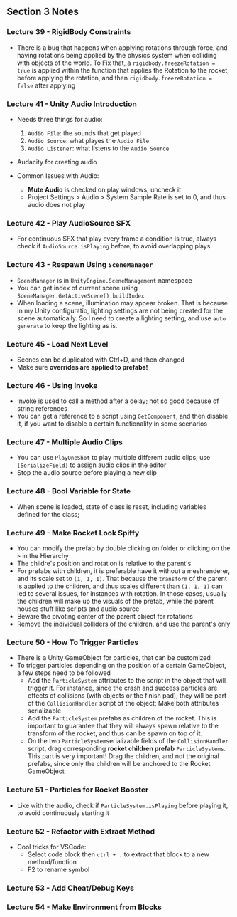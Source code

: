 ## Section 3 Notes

### Lecture 39 - RigidBody Constraints

- There is a bug that happens when applying rotations through force, and having rotations being applied by the physics system when colliding with objects of the world. To Fix that, a `rigidbody.freezeRotation = true` is applied within the function that applies the Rotation to the rocket, before applying the rotation, and then `rigidbody.freezeRotation = false` after applying

### Lecture 41 - Unity Audio Introduction

- Needs three things for audio:
    1. `Audio File`: the sounds that get played
    2. `Audio Source`: what playes the `Audio File`
    3. `Audio Listener`: what listens to the `Audio Source`

- Audacity for creating audio

- Common Issues with Audio:
    - **Mute Audio** is checked on  play windows, uncheck it
    - Project Settings > Audio > System Sample Rate is set to 0, and thus audio does not play

### Lecture 42 - Play AudioSource SFX

- For continuous SFX that play every frame a condition is true, always check if `AudioSource.isPlaying` before, to avoid overlapping plays

### Lecture 43 - Respawn Using `SceneManager`

- `SceneManager` is in `UnityEngine.SceneManagement` namespace
- You can get index of current scene using `SceneManager.GetActiveScene().buildIndex`
- When loading a scene, illumination may appear broken. That is because in my Unity configuratio, lighting settings are not being created for the scene automatically. So I need to create a lighting setting, and use `auto generate` to keep the lighting as is.

### Lecture 45 - Load Next Level

- Scenes can be duplicated with Ctrl+D, and then changed
- Make sure **overrides are applied to prefabs!**

### Lecture 46 - Using Invoke

- Invoke is used to call a method after a delay; not so good because of string references
- You can get a reference to a script using `GetComponent`, and then disable it, if you want
to disable a certain functionality in some scenarios

### Lecture 47 - Multiple Audio Clips

- You can use `PlayOneShot` to play multiple different audio clips; use `[SerializeField]` to assign audio clips in the editor
- Stop the audio source before playing a new clip

### Lecture 48 - Bool Variable for State

- When scene is loaded, state of class is reset, including variables defined for the class;

### Lecture 49 - Make Rocket Look Spiffy

- You can modify the prefab by double clicking on folder or clicking on the `>` in the Hierarchy
- The childre's position and rotation is relative to the parent's
- For prefabs with children, it is preferable have it without a meshrenderer, and its scale set to `(1, 1, 1)`. That because the `transform` of the parent is applied to the children, and thus scales different than `(1, 1, 1)` can led to several issues, for instances with rotation. In those cases, usually the children will make up the visuals of the prefab, while the parent houses stuff like scripts and audio source
- Beware the pivoting center of the parent object for rotations
- Remove the individual colliders of the children, and use the parent's only

### Lecture 50 - How To Trigger Particles

- There is a Unity GameObject for particles, that can be customized
- To trigger particles depending on the position of a certain GameObject, a few steps need to be followed
    - Add the `ParticleSystem` attributes to the script in the object that will trigger it. For instance, since the crash and success particles are effects of collisions (with objects or the finish pad), they will be part of the `CollisionHandler` script of the object; Make both attributes serializable
    - Add the `ParticleSystem` prefabs as children of the rocket. This is important to guarantee that they will always spawn relative to the transform of the rocket, and thus can be spawn on top of it.
    - On the two `ParticleSystem`serializable fields of the `CollisionHandler` script, drag corresponding **rocket children prefab** `ParticleSystems`. This part is very important! Drag the children, and not the original prefabs, since only the children will be anchored to the Rocket GameObject

### Lecture 51 - Particles for Rocket Booster

- Like with the audio, check if `ParticleSystem.isPlaying` before playing it, to avoid continuously starting it

### Lecture 52 - Refactor with Extract Method
- Cool tricks for VSCode:
    - Select code block then `ctrl + .` to extract that block to a new method/function
    - F2 to rename symbol

### Lecture 53 - Add Cheat/Debug Keys

### Lecture 54 - Make Environment from Blocks